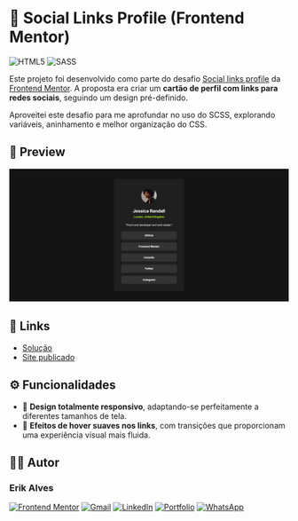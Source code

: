 # 👤 Social Links Profile (Frontend Mentor)

![HTML5](https://img.shields.io/badge/html5-%23E34F26.svg?style=for-the-badge&logo=html5&logoColor=white)
![SASS](https://img.shields.io/badge/SASS-hotpink.svg?style=for-the-badge&logo=SASS&logoColor=white)

Este projeto foi desenvolvido como parte do desafio [Social links profile]() da [Frontend Mentor](https://www.frontendmentor.io/home). A proposta era criar um **cartão de perfil com links para redes sociais**, seguindo um design pré-definido.

Aproveitei este desafio para me aprofundar no uso do SCSS, explorando variáveis, aninhamento e melhor organização do CSS.

## 👀 Preview

![Preview do projeto](./assets/images/preview.png)

## 🔗 Links

- [Solução](https://www.frontendmentor.io/solutions/social-links-profile-with-scss-SDZyNxTzkW)
- [Site publicado](https://social-links-profile-fem-zeta.vercel.app/)

## ⚙️ Funcionalidades

- 📱 **Design totalmente responsivo**, adaptando-se perfeitamente a diferentes tamanhos de tela.
- 🎨 **Efeitos de hover suaves nos links**, com transições que proporcionam uma experiência visual mais fluida.


## 👨‍💻 Autor

### **Erik Alves**

[![Frontend Mentor](https://img.shields.io/badge/Frontend_Mentor-%233F54A3.svg?style=for-the-badge&logo=frontendmentor&logoColor=white)](https://www.frontendmentor.io/profile/esa1715)
[![Gmail](https://img.shields.io/badge/Gmail-D14836?style=for-the-badge&logo=gmail&logoColor=white)](https://mail.google.com/mail/u/0/?fs=1&to=silvalveserik1@gmail.com&su=Portf%C3%B3lio+pessoal+&tf=cm)
[![LinkedIn](https://img.shields.io/badge/linkedin-%230077B5.svg?style=for-the-badge&logo=linkedin&logoColor=white)](https://www.linkedin.com/in/erikalves12)
[![Portfolio](https://img.shields.io/badge/Portfolio-%23000000.svg?style=for-the-badge&logo=firefox&logoColor=#FF7139)](https://portfolio-pessoal-alpha-nine.vercel.app/)
[![WhatsApp](https://img.shields.io/badge/WhatsApp-25D366?style=for-the-badge&logo=whatsapp&logoColor=white)](https://api.whatsapp.com/send/?phone=%2B5511933329021&text&type=phone_number&app_absent=0)
